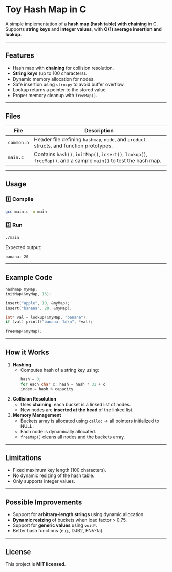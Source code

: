 # Toy Hash Map in C

A simple implementation of a **hash map (hash table) with chaining** in C.  
Supports **string keys** and **integer values**, with **O(1) average insertion and lookup**.

---

## Features

- Hash map with **chaining** for collision resolution.  
- **String keys** (up to 100 characters).  
- Dynamic memory allocation for nodes.  
- Safe insertion using `strncpy` to avoid buffer overflow.  
- Lookup returns a pointer to the stored value.  
- Proper memory cleanup with `freeMap()`.

---

## Files

| File | Description |
|------|-------------|
| `common.h` | Header file defining `hashmap`, `node`, and `product` structs, and function prototypes. |
| `main.c` | Contains `hash()`, `initMap()`, `insert()`, `lookup()`, `freeMap()`, and a sample `main()` to test the hash map. |

---

## Usage

### 1️⃣ Compile

```bash
gcc main.c -o main
```

### 2️⃣ Run

```bash
./main
```

Expected output:

```
banana: 20
```

---

## Example Code

```c
hashmap myMap;
initMap(&myMap, 16);

insert("apple", 10, &myMap);
insert("banana", 20, &myMap);

int* val = lookup(&myMap, "banana");
if (val) printf("banana: %d\n", *val);

freeMap(&myMap);
```

---

## How it Works

1. **Hashing**  
   - Computes hash of a string key using:  
     ```c
     hash = 0;
     for each char c: hash = hash * 31 + c
     index = hash % capacity
     ```
2. **Collision Resolution**  
   - Uses **chaining**: each bucket is a linked list of nodes.  
   - New nodes are **inserted at the head** of the linked list.
3. **Memory Management**  
   - Buckets array is allocated using `calloc` → all pointers initialized to NULL.  
   - Each node is dynamically allocated.  
   - `freeMap()` cleans all nodes and the buckets array.

---

## Limitations

- Fixed maximum key length (100 characters).  
- No dynamic resizing of the hash table.  
- Only supports integer values.

---

## Possible Improvements

- Support for **arbitrary-length strings** using dynamic allocation.  
- **Dynamic resizing** of buckets when load factor > 0.75.  
- Support for **generic values** using `void*`.  
- Better hash functions (e.g., DJB2, FNV-1a).

---

## License

This project is **MIT licensed**.
